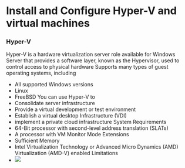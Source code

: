# Install and Configure Hyper-V and virtual machines
### Hyper-V
Hyper-V is a hardware virtualization server role available for Windows Server that provides a software layer, known as the Hypervisor, used to control access to physical hardware
Supports many types of guest operating systems, including
- All supported Windows versions
- Linux
- FreeBSD
You can use Hyper-V to
- Consolidate server infrastructure
- Provide a virtual development or test environment
- Establish a virtual desktop Infrastructure (VDI)
- implement a private cloud infrastructure
System Requirements
- 64-Bit processor with second-level address translation (SLATs)
- A processor with VM Monitor Mode Extensions
- Sufficient Memory
- Intel Virtualization Technology or Advanced Micro Dynamics (AMD) Virtualization (AMD-V) enabled
Limitations
- ![](Pasted%20image%2020240205105215.png)
